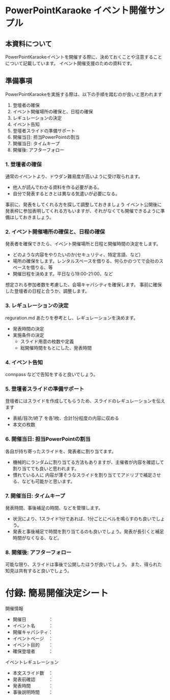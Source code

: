 # PowerPointKaraoke イベント開催サンプル

## 本資料について

PowerPointKaraokeイベントを開催する際に、決めておくことや注意することについて記載しています。
イベント開催支援のための資料です。

## 準備事項

PowerPointKaraokeを実施する際は、以下の手順を踏むのが良いと思われます

1. 登壇者の確保
2. イベント開催場所の確保と、日程の確保
3. レギュレーションの決定
4. イベント告知
5. 登壇者スライドの準備サポート
6. 開催当日: 担当PowerPointの割当
7. 開催当日: タイムキープ
8. 開催後: アフターフォロー


### 1. 登壇者の確保

通常のイベントより、ドウダン難易度が高いように受け取られます。
- 他人が読んでわかる資料を作る必要がある。
- 自分で発表するときとは異なる気遣いが必要になる。

事前に、発表をしてくれる方を探して調整しておきましょう
イベント公開後に発表枠に参加表明してくれる方もいますが、それがなくても開催できるように準備はしておきましょう。

### 2. イベント開催場所の確保と、日程の確保

発表者を確保できたら、イベント開催場所と日程と開催時間の決定をします。
- どのような内容をやりたいのか(セキュリティ、特定言語、など)
- 場所の確保をします。レンタルスペースを借りる、何らかのつてで会社のスペースを借りる、等
- 開催日程を決めます。平日なら19:00-21:00、など

想定される参加者数を考慮した、会場キャパシティを確保します。
事前に確保した登壇者の日程と合うか、調整します。


### 3. レギュレーションの決定

reguration.md あたりを参考とし、レギュレーションを決めます。

- 発表時間の決定
- 実施条件の決定
  - スライド用意の枚数や定義
  - 総開催時間をもとにした、発表時間

### 4. イベント告知

connpass などで告知をすると良いでしょう。

### 5. 登壇者スライドの準備サポート

登壇者にはスライドを作成してもらうため、スライドのレギュレーションを伝えます

- 表紙/目次/終了 を各1枚、合計1分程度の内容に収める
- 本文の枚数

### 6. 開催当日: 担当PowerPointの割当

各自が持ち寄ったスライドを、発表者に割り当てます。

- 機械的にランダムに割り当てる方法もありますが、主催者が内容を確認して割り当てても良いと思われます。
- 慣れている人に 内容が薄そうなスライドを割り当ててアドリブで補足させる、なども可能かと思います。

### 7. 開催当日: タイムキープ

発表時間、事後補足の時間、などを管理します。

- 状況により、1スライド1分であれば、1分ごとにベルを鳴らすのも良いでしょう。
- 発表と事後補足で時間を割り当てるのも良いでしょう。発表が長引くと補足時間がなくなる、など。


### 8. 開催後: アフターフォロー

可能な限り、スライドは事後で公開したほうが良いでしょう。
また、得られた知見は共有すると良いでしょう。

# 付録: 簡易開催決定シート

開催情報

- 開催日　　　　　：
- イベント名　　　：
- 開催キャパシティ：
- イベントページ　：
- イベント目的　　：
- 確保登壇者　　　：

イベントレギュレーション

- 本文スライド数　：
- 発表前確認　　　：
- 発表時間　　　　：
- 事後説明時間　　：
